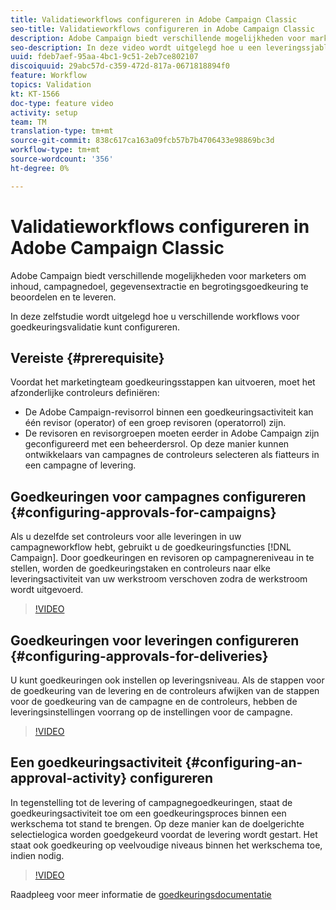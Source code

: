```yaml
---
title: Validatieworkflows configureren in Adobe Campaign Classic
seo-title: Validatieworkflows configureren in Adobe Campaign Classic
description: Adobe Campaign biedt verschillende mogelijkheden voor marketers om inhoud, campagnedoel, gegevensextractie en begrotingsgoedkeuring te beoordelen en te leveren. In deze zelfstudie wordt uitgelegd hoe u verschillende workflows voor goedkeuringsvalidatie kunt configureren.
seo-description: In deze video wordt uitgelegd hoe u een leveringssjabloon kunt configureren en gebruiken in ACCAdobe Campaign. Deze video biedt verschillende opties voor marketers om de leveringsinhoud, het campagnedoel, de gegevensextractie en begrotingsgoedkeuringen te beoordelen en te leveren. In deze zelfstudie wordt uitgelegd hoe u verschillende workflows voor goedkeuringsvalidatie kunt configureren.
uuid: fdeb7aef-95aa-4bc1-9c51-2eb7ce802107
discoiquuid: 29abc57d-c359-472d-817a-0671818894f0
feature: Workflow
topics: Validation
kt: KT-1566
doc-type: feature video
activity: setup
team: TM
translation-type: tm+mt
source-git-commit: 838c617ca163a09fcb57b7b4706433e98869bc3d
workflow-type: tm+mt
source-wordcount: '356'
ht-degree: 0%

---
```



# Validatieworkflows configureren in Adobe Campaign Classic

Adobe Campaign biedt verschillende mogelijkheden voor marketers om inhoud, campagnedoel, gegevensextractie en begrotingsgoedkeuring te beoordelen en te leveren.

In deze zelfstudie wordt uitgelegd hoe u verschillende workflows voor goedkeuringsvalidatie kunt configureren.

## Vereiste {#prerequisite}

Voordat het marketingteam goedkeuringsstappen kan uitvoeren, moet het afzonderlijke controleurs definiëren:

* De Adobe Campaign-revisorrol binnen een goedkeuringsactiviteit kan één revisor (operator) of een groep revisoren (operatorrol) zijn.
* De revisoren en revisorgroepen moeten eerder in Adobe Campaign zijn geconfigureerd met een beheerdersrol. Op deze manier kunnen ontwikkelaars van campagnes de controleurs selecteren als fiatteurs in een campagne of levering.

## Goedkeuringen voor campagnes configureren {#configuring-approvals-for-campaigns}

Als u dezelfde set controleurs voor alle leveringen in uw campagneworkflow hebt, gebruikt u de goedkeuringsfuncties [!DNL Campaign]. Door goedkeuringen en revisoren op campagnereniveau in te stellen, worden de goedkeuringstaken en controleurs naar elke leveringsactiviteit van uw werkstroom verschoven zodra de werkstroom wordt uitgevoerd.

>[!VIDEO](https://video.tv.adobe.com/v/25175?quality=12)

## Goedkeuringen voor leveringen configureren {#configuring-approvals-for-deliveries}

U kunt goedkeuringen ook instellen op leveringsniveau. Als de stappen voor de goedkeuring van de levering en de controleurs afwijken van de stappen voor de goedkeuring van de campagne en de controleurs, hebben de leveringsinstellingen voorrang op de instellingen voor de campagne.

>[!VIDEO](https://video.tv.adobe.com/v/25176?quality=12)

## Een goedkeuringsactiviteit {#configuring-an-approval-activity} configureren

In tegenstelling tot de levering of campagnegoedkeuringen, staat de goedkeuringsactiviteit toe om een goedkeuringsproces binnen een werkschema tot stand te brengen. Op deze manier kan de doelgerichte selectielogica worden goedgekeurd voordat de levering wordt gestart. Het staat ook goedkeuring op veelvoudige niveaus binnen het werkschema toe, indien nodig.

>[!VIDEO](https://video.tv.adobe.com/v/25174?quality=12)

Raadpleeg voor meer informatie de [goedkeuringsdocumentatie](https://docs.adobe.com/help/en/campaign-classic/using/automating-with-workflows/flow-control-activities/approval.html)
